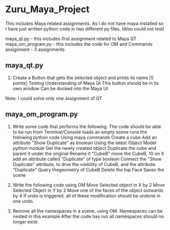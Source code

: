 # Zuru_Maya_Project
This includes Maya related assignments. As I do not have maya installed so I have just written python code in two different py files. (Also could not test)

maya_qt.py - this includes first assignment related to Maya QT
maya_om_program.py - this includes the code for OM and Commands assignment - 3 assignments

## maya_qt.py
1. Create a Button that gets the selected object and prints its name [5 points] Testing Understanding of
Maya Qt
This button should be in its own window
Can be docked into the Maya UI

Note: I could solve only one assignment of QT


## maya_om_program.py
1. Write some code that performs the following. The code should be able to be run from Terminal/Console
        loads an empty scene
        runs the following python code
        Using maya commands
        Create a cube
        Add an attribute "Show Duplicate" as boolean
        Using the latest Object Model python module
        Get the newly created object
        Duplicate the cube and parent it under the original
        Rename it "CubeB"
        move the CubeB, 10 on X
        add an attribute called "Duplicate" of type boolean
        Connect the "Show Duplicate" attribute, to drve the visibility of CubeB, and the attribute "Duplicate"
        Query thegeometry of CubeB
        Delete the top Face
        Saves the scene

2. Write the following code using OM 
        Move Selected object in X by 2
        Move Selected Object in Y by 2
        Move one of the faces of the object outwards by 4
        If undo is triggered, all of these modification should be undone in one undo.
3. Remove all the namespaces in a scene, using OM.
        Namespaces can be nested in this example
        After the code has run all namespaces should no longer exist.





